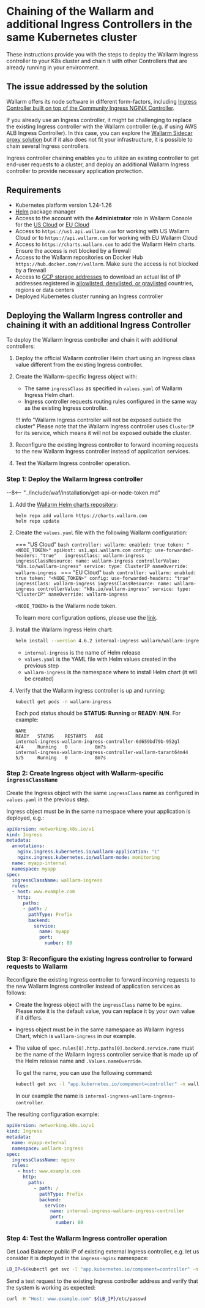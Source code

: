 [wallarm-token-types]:              ../user-guides/nodes/nodes.md#api-and-node-tokens-for-node-creation

# Chaining of the Wallarm and additional Ingress Controllers in the same Kubernetes cluster

These instructions provide you with the steps to deploy the Wallarm Ingress controller to your K8s cluster and chain it with other Controllers that are already running in your environment.

## The issue addressed by the solution

Wallarm offers its node software in different form-factors, including [Ingress Controller built on top of the Community Ingress NGINX Controller](installation-kubernetes-en.md).

If you already use an Ingress controller, it might be challenging to replace the existing Ingress controller with the Wallarm controller (e.g. if using AWS ALB Ingress Controller). In this case, you can explore the [Wallarm Sidecar proxy solution](../installation/kubernetes/sidecar-proxy/deployment.md) but if it also does not fit your infrastructure, it is possible to chain several Ingress controllers.

Ingress controller chaining enables you to utilize an existing controller to get end-user requests to a cluster, and deploy an additional Wallarm Ingress controller to provide necessary application protection.

## Requirements

* Kubernetes platform version 1.24-1.26
* [Helm](https://helm.sh/) package manager
* Access to the account with the **Administrator** role in Wallarm Console for the [US Cloud](https://us1.my.wallarm.com/) or [EU Cloud](https://my.wallarm.com/)
* Access to `https://us1.api.wallarm.com` for working with US Wallarm Cloud or to `https://api.wallarm.com` for working with EU Wallarm Cloud
* Access to `https://charts.wallarm.com` to add the Wallarm Helm charts. Ensure the access is not blocked by a firewall
* Access to the Wallarm repositories on Docker Hub `https://hub.docker.com/r/wallarm`. Make sure the access is not blocked by a firewall
* Access to [GCP storage addresses](https://www.gstatic.com/ipranges/goog.json) to download an actual list of IP addresses registered in [allowlisted, denylisted, or graylisted](../user-guides/ip-lists/overview.md) countries, regions or data centers
* Deployed Kubernetes cluster running an Ingress controller

## Deploying the Wallarm Ingress controller and chaining it with an additional Ingress Controller

To deploy the Wallarm Ingress controller and chain it with additional controllers:

1. Deploy the official Wallarm controller Helm chart using an Ingress class value different from the existing Ingress controller.
1. Create the Wallarm-specific Ingress object with:

    * The same `ingressClass` as specified in `values.yaml` of Wallarm Ingress Helm chart.
    * Ingress controller requests routing rules configured in the same way as the existing Ingress controller.

    !!! info "Wallarm Ingress controller will not be exposed outside the cluster"
        Please note that the Wallarm Ingress controller uses `ClusterIP` for its service, which means it will not be exposed outside the cluster.
1. Reconfigure the existing Ingress controller to forward incoming requests to the new Wallarm Ingress controller instead of application services.
1. Test the Wallarm Ingress controller operation.

### Step 1: Deploy the Wallarm Ingress controller

--8<-- "../include/waf/installation/get-api-or-node-token.md"
1. Add the [Wallarm Helm charts repository](https://charts.wallarm.com/):
    ```
    helm repo add wallarm https://charts.wallarm.com
    helm repo update
    ```
1. Create the `values.yaml` file with the following Wallarm configuration:

    === "US Cloud"
        ```bash
        controller:
          wallarm:
            enabled: true
            token: "<NODE_TOKEN>"
            apiHost: us1.api.wallarm.com
          config:
            use-forwarded-headers: "true"  
          ingressClass: wallarm-ingress
          ingressClassResource:
            name: wallarm-ingress
            controllerValue: "k8s.io/wallarm-ingress"
          service:
            type: ClusterIP
        nameOverride: wallarm-ingress
        ```
    === "EU Cloud"
        ```bash
        controller:
          wallarm:
            enabled: true
            token: "<NODE_TOKEN>"
          config:
            use-forwarded-headers: "true"
          ingressClass: wallarm-ingress
          ingressClassResource:
            name: wallarm-ingress
            controllerValue: "k8s.io/wallarm-ingress"
          service:
            type: "ClusterIP"
        nameOverride: wallarm-ingress
        ```    
    
    `<NODE_TOKEN>` is the Wallarm node token.

    To learn more configuration options, please use the [link](configure-kubernetes-en.md).
1. Install the Wallarm Ingress Helm chart:
    ``` bash
    helm install --version 4.6.2 internal-ingress wallarm/wallarm-ingress -n wallarm-ingress -f values.yaml --create-namespace
    ```

    * `internal-ingress` is the name of Helm release
    * `values.yaml` is the YAML file with Helm values created in the previous step
    * `wallarm-ingress` is the namespace where to install Helm chart (it will be created)
1. Verify that the Wallarm ingress controller is up and running: 

    ```bash
    kubectl get pods -n wallarm-ingress
    ```

    Each pod status should be **STATUS: Running** or **READY: N/N**. For example:

    ```
    NAME                                                             READY   STATUS    RESTARTS   AGE
    internal-ingress-wallarm-ingress-controller-6d659bd79b-952gl      4/4     Running   0          8m7s
    internal-ingress-wallarm-ingress-controller-wallarm-tarant64m44   5/5     Running   0          8m7s
    ```

### Step 2: Create Ingress object with Wallarm-specific `ingressClassName`

Create the Ingress object with the same `ingressClass` name as configured in `values.yaml` in the previous step.

Ingress object must be in the same namespace where your application is deployed, e.g.:

```yaml
apiVersion: networking.k8s.io/v1
kind: Ingress
metadata:
  annotations:
    nginx.ingress.kubernetes.io/wallarm-application: "1"
    nginx.ingress.kubernetes.io/wallarm-mode: monitoring
  name: myapp-internal
  namespace: myapp
spec:
  ingressClassName: wallarm-ingress
  rules:
  - host: www.example.com
    http:
      paths:
      - path: /
        pathType: Prefix
        backend:
          service:
            name: myapp
            port:
              number: 80
```

### Step 3: Reconfigure the existing Ingress controller to forward requests to Wallarm

Reconfigure the existing Ingress controller to forward incoming requests to the new Wallarm Ingress controller instead of application services as follows:

* Create the Ingress object with the `ingressClass` name to be `nginx`. Please note it is the default value, you can replace it by your own value if it differs. 
* Ingress object must be in the same namespace as Wallarm Ingress Chart, which is `wallarm-ingress` in our example.
* The value of `spec.rules[0].http.paths[0].backend.service.name` must be the name of the Wallarm Ingress controller service that is made up of the Helm release name and `.Values.nameOverride`.

    To get the name, you can use the following command:
   
    ```bash
    kubectl get svc -l "app.kubernetes.io/component=controller" -n wallarm-ingress -o=jsonpath='{.items[0].metadata.name}'
    ```

    In our example the name is `internal-ingress-wallarm-ingress-controller`.

The resulting configuration example:

```yaml
apiVersion: networking.k8s.io/v1
kind: Ingress
metadata:
  name: myapp-external
  namespace: wallarm-ingress
spec:
  ingressClassName: nginx
  rules:
    - host: www.example.com
      http:
        paths:
          - path: /
            pathType: Prefix
            backend:
              service:
                name: internal-ingress-wallarm-ingress-controller
                port:
                  number: 80
```

### Step 4: Test the Wallarm Ingress controller operation

Get Load Balancer public IP of existing external Ingress controller, e.g. let us consider it is deployed in the `ingress-nginx` namespace:

```bash
LB_IP=$(kubectl get svc -l "app.kubernetes.io/component=controller" -n ingress-nginx -o=jsonpath='{.items[0].status.loadBalancer.ingress[0].ip}')
```

Send a test request to the existing Ingress controller address and verify that the system is working as expected:

```bash
curl -H "Host: www.example.com" ${LB_IP}/etc/passwd
```
